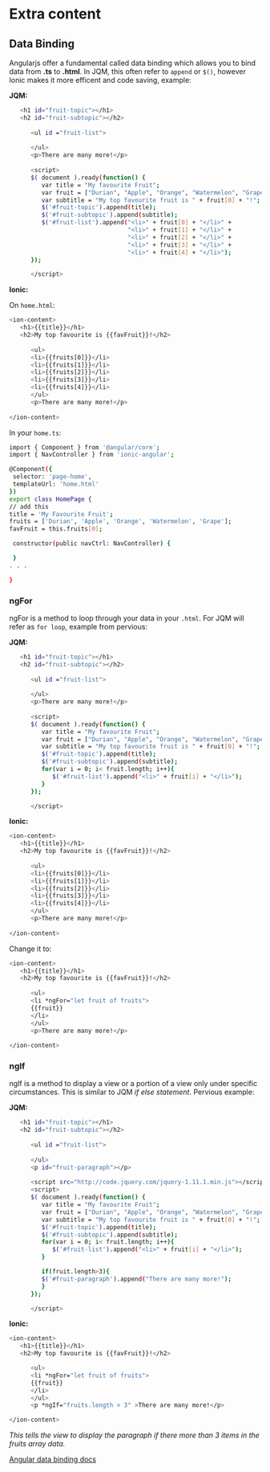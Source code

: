 
# Extra content 

 

## Data Binding
Angularjs offer a fundamental called data binding which allows you to bind data from **.ts** to **.html**.
In JQM, this often refer to `append` or `$()`, however Ionic makes it more efficent and code saving, example:

**JQM:**
```sh
   <h1 id="fruit-topic"></h1>
   <h2 id="fruit-subtopic"></h2>
   
      <ul id ="fruit-list">
         
      </ul>
      <p>There are many more!</p>
      
      <script>
      $( document ).ready(function() {
         var title = "My favourite Fruit";
         var fruit = ["Durian", "Apple", "Orange", "Watermelon", "Grape"];
         var subtitle = "My top favourite fruit is " + fruit[0] + "!";
         $('#fruit-topic').append(title);
         $('#fruit-subtopic').append(subtitle);
         $('#fruit-list').append("<li>" + fruit[0] + "</li>" + 
                                 "<li>" + fruit[1] + "</li>" +
                                 "<li>" + fruit[2] + "</li>" +
                                 "<li>" + fruit[3] + "</li>" +
                                 "<li>" + fruit[4] + "</li>");
      });

      </script>
```

**Ionic:**

On `home.html`:
```sh
<ion-content>
   <h1>{{title}}</h1>
   <h2>My top favourite is {{favFruit}}!</h2>
   
      <ul>
      <li>{{fruits[0]}}</li>
      <li>{{fruits[1]}}</li>
      <li>{{fruits[2]}}</li>
      <li>{{fruits[3]}}</li>
      <li>{{fruits[4]}}</li>
      </ul>
      <p>There are many more!</p>
   
</ion-content>
```

In your `home.ts`:
 ```sh
import { Component } from '@angular/core';
import { NavController } from 'ionic-angular';

@Component({
  selector: 'page-home',
  templateUrl: 'home.html'
})
export class HomePage {
// add this
title = 'My Favourite Fruit';
fruits = ['Durian', 'Apple', 'Orange', 'Watermelon', 'Grape'];
favFruit = this.fruits[0];

  constructor(public navCtrl: NavController) {

  }
 . . . 
 
}
 ```


### ngFor
ngFor is a method to loop through your data in your `.html`.
For JQM will refer as `for loop`, example from pervious:

**JQM:**
```sh
   <h1 id="fruit-topic"></h1>
   <h2 id="fruit-subtopic"></h2>
   
      <ul id ="fruit-list">
         
      </ul>
      <p>There are many more!</p>
      
      <script>
      $( document ).ready(function() {
         var title = "My favourite Fruit";
         var fruit = ["Durian", "Apple", "Orange", "Watermelon", "Grape"];
         var subtitle = "My top favourite fruit is " + fruit[0] + "!";
         $('#fruit-topic').append(title);
         $('#fruit-subtopic').append(subtitle);
         for(var i = 0; i< fruit.length; i++){
            $('#fruit-list').append("<li>" + fruit[i] + "</li>");
         }
      });

      </script>
```

**Ionic:**
```sh
<ion-content>
   <h1>{{title}}</h1>
   <h2>My top favourite is {{favFruit}}!</h2>
   
      <ul>
      <li>{{fruits[0]}}</li>
      <li>{{fruits[1]}}</li>
      <li>{{fruits[2]}}</li>
      <li>{{fruits[3]}}</li>
      <li>{{fruits[4]}}</li>
      </ul>
      <p>There are many more!</p>
   
</ion-content>
```

Change it to:
```sh
<ion-content>
   <h1>{{title}}</h1>
   <h2>My top favourite is {{favFruit}}!</h2>
   
      <ul>
      <li *ngFor="let fruit of fruits">
      {{fruit}}
      </li>
      </ul>
      <p>There are many more!</p>
   
</ion-content>
```

### ngIf
ngIf is a method to display a view or a portion of a view only under specific circumstances.
This is similar to JQM *if else statement*. Pervious example:

**JQM:**
```sh
   <h1 id="fruit-topic"></h1>
   <h2 id="fruit-subtopic"></h2>
   
      <ul id ="fruit-list">
         
      </ul>
      <p id="fruit-paragraph"></p>
      
      <script src="http://code.jquery.com/jquery-1.11.1.min.js"></script>
      <script>
      $( document ).ready(function() {
         var title = "My favourite Fruit";
         var fruit = ["Durian", "Apple", "Orange", "Watermelon", "Grape"];
         var subtitle = "My top favourite fruit is " + fruit[0] + "!";
         $('#fruit-topic').append(title);
         $('#fruit-subtopic').append(subtitle);
         for(var i = 0; i< fruit.length; i++){
            $('#fruit-list').append("<li>" + fruit[i] + "</li>");
         }

         if(fruit.length>3){
         $('#fruit-paragraph').append("There are many more!");  
         }
      });

      </script>
```
   
**Ionic:**
```sh
<ion-content>
   <h1>{{title}}</h1>
   <h2>My top favourite is {{favFruit}}!</h2>

      <ul>
      <li *ngFor="let fruit of fruits">
      {{fruit}}
      </li>
      </ul>
      <p *ngIf="fruits.length > 3" >There are many more!</p>

</ion-content>
```
*This tells the view to display the paragraph if there more than 3 items in the fruits array data.*

[Angular data binding docs](https://angular.io/guide/displaying-data)





